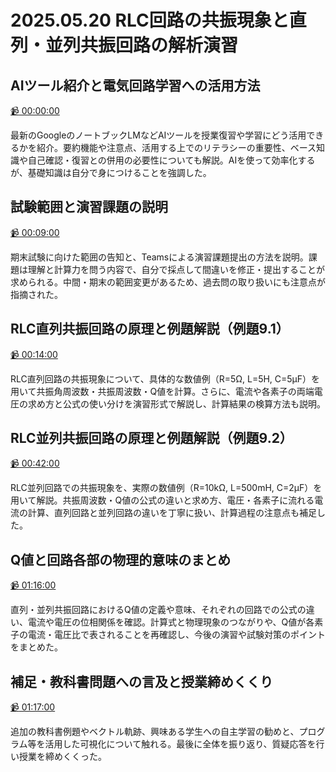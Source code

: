 # 2025.05.20 RLC回路の共振現象と直列・並列共振回路の解析演習

## AIツール紹介と電気回路学習への活用方法

[:video_camera: 00:00:00](https://kosenjp.sharepoint.com/sites/039R73ESII/_layouts/15/embed.aspx?UniqueId=1d3856e0-0ee1-4902-b2b0-62ee686da2b4&nav={"playbackOptions":{"startTimeInSeconds":0}})

最新のGoogleのノートブックLMなどAIツールを授業復習や学習にどう活用できるかを紹介。要約機能や注意点、活用する上でのリテラシーの重要性、ベース知識や自己確認・復習との併用の必要性についても解説。AIを使って効率化するが、基礎知識は自分で身につけることを強調した。

## 試験範囲と演習課題の説明

[:video_camera: 00:09:00](https://kosenjp.sharepoint.com/sites/039R73ESII/_layouts/15/embed.aspx?UniqueId=1d3856e0-0ee1-4902-b2b0-62ee686da2b4&nav={"playbackOptions":{"startTimeInSeconds":540}})

期末試験に向けた範囲の告知と、Teamsによる演習課題提出の方法を説明。課題は理解と計算力を問う内容で、自分で採点して間違いを修正・提出することが求められる。中間・期末の範囲変更があるため、過去問の取り扱いにも注意点が指摘された。

## RLC直列共振回路の原理と例題解説（例題9.1）

[:video_camera: 00:14:00](https://kosenjp.sharepoint.com/sites/039R73ESII/_layouts/15/embed.aspx?UniqueId=1d3856e0-0ee1-4902-b2b0-62ee686da2b4&nav={"playbackOptions":{"startTimeInSeconds":840}})

RLC直列回路の共振現象について、具体的な数値例（R=5Ω, L=5H, C=5μF）を用いて共振角周波数・共振周波数・Q値を計算。さらに、電流や各素子の両端電圧の求め方と公式の使い分けを演習形式で解説し、計算結果の検算方法も説明。

## RLC並列共振回路の原理と例題解説（例題9.2）

[:video_camera: 00:42:00](https://kosenjp.sharepoint.com/sites/039R73ESII/_layouts/15/embed.aspx?UniqueId=1d3856e0-0ee1-4902-b2b0-62ee686da2b4&nav={"playbackOptions":{"startTimeInSeconds":2520}})

RLC並列回路での共振現象を、実際の数値例（R=10kΩ, L=500mH, C=2μF）を用いて解説。共振周波数・Q値の公式の違いと求め方、電圧・各素子に流れる電流の計算、直列回路と並列回路の違いを丁寧に扱い、計算過程の注意点も補足した。

## Q値と回路各部の物理的意味のまとめ

[:video_camera: 01:16:00](https://kosenjp.sharepoint.com/sites/039R73ESII/_layouts/15/embed.aspx?UniqueId=1d3856e0-0ee1-4902-b2b0-62ee686da2b4&nav={"playbackOptions":{"startTimeInSeconds":4560}})

直列・並列共振回路におけるQ値の定義や意味、それぞれの回路での公式の違い、電流や電圧の位相関係を確認。計算式と物理現象のつながりや、Q値が各素子の電流・電圧比で表されることを再確認し、今後の演習や試験対策のポイントをまとめた。

## 補足・教科書問題への言及と授業締めくくり

[:video_camera: 01:17:00](https://kosenjp.sharepoint.com/sites/039R73ESII/_layouts/15/embed.aspx?UniqueId=1d3856e0-0ee1-4902-b2b0-62ee686da2b4&nav={"playbackOptions":{"startTimeInSeconds":4620}})

追加の教科書例題やベクトル軌跡、興味ある学生への自主学習の勧めと、プログラム等を活用した可視化について触れる。最後に全体を振り返り、質疑応答を行い授業を締めくくった。



